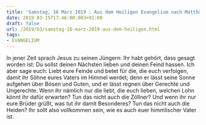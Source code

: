 ```yaml
---
title: 'Samstag, 16 März 2019 : Aus dem Heiligen Evangelium nach Matthäus - Mt 5,43-48.'
date: 2019-03-15T17:46:00.003+01:00
draft: false
url: /2019/03/samstag-16-marz-2019-aus-dem-heiligen.html
tags: 
- EVANGELIUM
---
```


In jener Zeit sprach Jesus zu seinen Jüngern: Ihr habt gehört, dass gesagt worden ist: Du sollst deinen Nächsten lieben und deinen Feind hassen. Ich aber sage euch: Liebt eure Feinde und betet für die, die euch verfolgen, damit ihr Söhne eures Vaters im Himmel werdet; denn er lässt seine Sonne aufgehen über Bösen und Guten, und er lässt regnen über Gerechte und Ungerechte. Wenn ihr nämlich nur die liebt, die euch lieben, welchen Lohn könnt ihr dafür erwarten? Tun das nicht auch die Zöllner? Und wenn ihr nur eure Brüder grüßt, was tut ihr damit Besonderes? Tun das nicht auch die Heiden? Ihr sollt also vollkommen sein, wie es auch euer himmlischer Vater ist.
